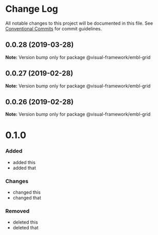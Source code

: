 # Change Log

All notable changes to this project will be documented in this file.
See [Conventional Commits](https://conventionalcommits.org) for commit guidelines.

## 0.0.28 (2019-03-28)

**Note:** Version bump only for package @visual-framework/embl-grid





## 0.0.27 (2019-02-28)

**Note:** Version bump only for package @visual-framework/embl-grid





## 0.0.26 (2019-02-28)

**Note:** Version bump only for package @visual-framework/embl-grid





# 0.1.0

### Added
- added this
- added that

### Changes

- changed this
- changed that

### Removed

- deleted this
- deleted that
